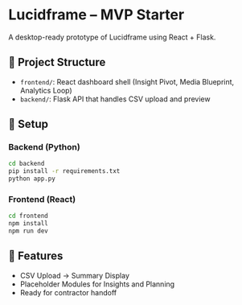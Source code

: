 
# Lucidframe – MVP Starter

A desktop-ready prototype of Lucidframe using React + Flask.

## 📁 Project Structure

- `frontend/`: React dashboard shell (Insight Pivot, Media Blueprint, Analytics Loop)
- `backend/`: Flask API that handles CSV upload and preview

## 🚀 Setup

### Backend (Python)
```bash
cd backend
pip install -r requirements.txt
python app.py
```

### Frontend (React)
```bash
cd frontend
npm install
npm run dev
```

## 🔄 Features
- CSV Upload → Summary Display
- Placeholder Modules for Insights and Planning
- Ready for contractor handoff
